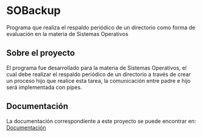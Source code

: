 # SOBackup
Programa que realiza el respaldo periódico de un directorio como forma de evaluación en la materia de Sistemas Operativos

## Sobre el proyecto
El programa fue desarrollado para la materia de Sistemas Operativos, el cual debe realizar el respaldo periódico de un directorio a través de crear un proceso hijo que realice esta tarea, la comunicación entre padre e hijo será implementada con pipes. 

## Documentación
La documentación correspondiente a este proyecto se puede encontrar en:
[Documentación]([https://docs.google.com/document/d/1LmWvrZofBSCJoATmQdrziWC4EHy_jDRCppJTGdCcu9I/edit?usp=sharing](https://docs.google.com/document/d/17M_0l-6nomqirKwCnQHRVQXNm3b64-alb_blmVqNgRA/edit?usp=sharing))

